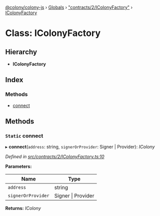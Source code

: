 [@colony/colony-js](../README.md) › [Globals](../globals.md) › ["contracts/2/IColonyFactory"](../modules/_contracts_2_icolonyfactory_.md) › [IColonyFactory](_contracts_2_icolonyfactory_.icolonyfactory.md)

# Class: IColonyFactory

## Hierarchy

* **IColonyFactory**

## Index

### Methods

* [connect](_contracts_2_icolonyfactory_.icolonyfactory.md#static-connect)

## Methods

### `Static` connect

▸ **connect**(`address`: string, `signerOrProvider`: Signer | Provider): *IColony*

*Defined in [src/contracts/2/IColonyFactory.ts:10](https://github.com/JoinColony/colonyJS/blob/2830301/src/contracts/2/IColonyFactory.ts#L10)*

**Parameters:**

Name | Type |
------ | ------ |
`address` | string |
`signerOrProvider` | Signer &#124; Provider |

**Returns:** *IColony*
